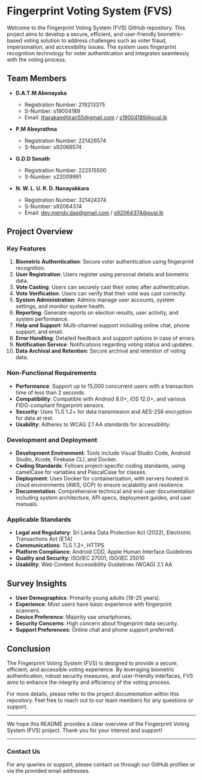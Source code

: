 # Fingerprint Voting System (FVS)

Welcome to the Fingerprint Voting System (FVS) GitHub repository. This project aims to develop a secure, efficient, and user-friendly biometric-based voting solution to address challenges such as voter fraud, impersonation, and accessibility issues. The system uses fingerprint recognition technology for voter authentication and integrates seamlessly with the voting process.

## Team Members

- **D.A.T.M Abenayaka**
  - Registration Number: 219213375
  - S-Number: s19004189
  - Email: tharakamihiran55@gmail.com / s19004189@ousl.lk

- **P.M Abeyrathna**
  - Registration Number: 221426574
  - S-Number: s92066574

- **G.D.D Senath**
  - Registration Number: 222515500
  - S-Number: s22009991

- **N. W. L. U. R. D. Nanayakkara**
  - Registration Number: 321424374
  - S-Number: s92064374
  - Email: dev.mendy.das@gmail.com / s92064374@ousl.lk

## Project Overview

### Key Features

1. **Biometric Authentication**: Secure voter authentication using fingerprint recognition.
2. **User Registration**: Users register using personal details and biometric data.
3. **Vote Casting**: Users can securely cast their votes after authentication.
4. **Vote Verification**: Users can verify that their vote was cast correctly.
5. **System Administration**: Admins manage user accounts, system settings, and monitor system health.
6. **Reporting**: Generate reports on election results, user activity, and system performance.
7. **Help and Support**: Multi-channel support including online chat, phone support, and email.
8. **Error Handling**: Detailed feedback and support options in case of errors.
9. **Notification Service**: Notifications regarding voting status and updates.
10. **Data Archival and Retention**: Secure archival and retention of voting data.

### Non-Functional Requirements

- **Performance**: Support up to 15,000 concurrent users with a transaction time of less than 2 seconds.
- **Compatibility**: Compatible with Android 8.0+, iOS 12.0+, and various FIDO-compliant fingerprint sensors.
- **Security**: Uses TLS 1.2+ for data transmission and AES-256 encryption for data at rest.
- **Usability**: Adheres to WCAG 2.1 AA standards for accessibility.

### Development and Deployment

- **Development Environment**: Tools include Visual Studio Code, Android Studio, Xcode, Firebase CLI, and Docker.
- **Coding Standards**: Follows project-specific coding standards, using camelCase for variables and PascalCase for classes.
- **Deployment**: Uses Docker for containerization, with servers hosted in cloud environments (AWS, GCP) to ensure scalability and resilience.
- **Documentation**: Comprehensive technical and end-user documentation including system architecture, API specs, deployment guides, and user manuals.

### Applicable Standards

- **Legal and Regulatory**: Sri Lanka Data Protection Act (2022), Electronic Transactions Act (ETA)
- **Communications**: TLS 1.2+, HTTPS
- **Platform Compliance**: Android CDD, Apple Human Interface Guidelines
- **Quality and Security**: ISO/IEC 27001, ISO/IEC 25010
- **Usability**: Web Content Accessibility Guidelines (WCAG) 2.1 AA

## Survey Insights

- **User Demographics**: Primarily young adults (18-25 years).
- **Experience**: Most users have basic experience with fingerprint scanners.
- **Device Preference**: Majority use smartphones.
- **Security Concerns**: High concern about fingerprint data security.
- **Support Preferences**: Online chat and phone support preferred.

## Conclusion

The Fingerprint Voting System (FVS) is designed to provide a secure, efficient, and accessible voting experience. By leveraging biometric authentication, robust security measures, and user-friendly interfaces, FVS aims to enhance the integrity and efficiency of the voting process.

For more details, please refer to the project documentation within this repository. Feel free to reach out to our team members for any questions or support.

---

We hope this README provides a clear overview of the Fingerprint Voting System (FVS) project. Thank you for your interest and support!

---

### Contact Us

For any queries or support, please contact us through our GitHub profiles or via the provided email addresses.
